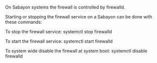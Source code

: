 On Sabayon systems the firewall is controlled by firewalld.

Starting or stopping the firewall service on a Sabayon can be done with these commands:

To stop the firewall service:
  systemctl stop firewalld

To start the firewall service:
  systemctl start firewalld

To system wide disable the firewall at system boot:
  systemctl disable firewalld
